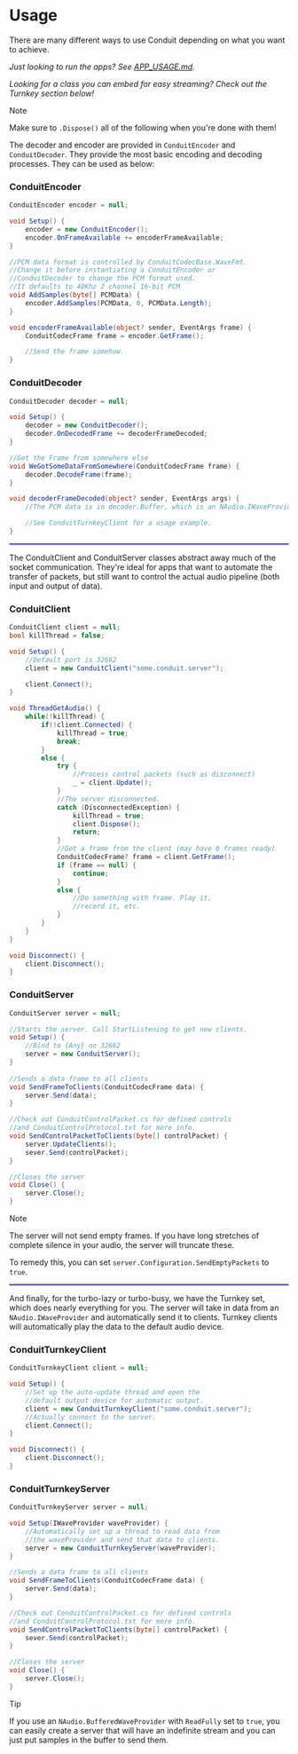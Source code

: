 # Usage
There are many different ways to use Conduit depending on what you want to achieve.

*Just looking to run the apps? See [APP_USAGE.md](APP_USAGE.md).*

*Looking for a class you can embed for easy streaming? Check out the Turnkey section below!*

> [!NOTE]
> Make sure to `.Dispose()` all of the following when you're done with them!

The decoder and encoder are provided in `ConduitEncoder` and `ConduitDecoder`. They provide the most basic encoding and decoding processes. They can be used as below:

### ConduitEncoder
```cs
ConduitEncoder encoder = null;

void Setup() {
    encoder = new ConduitEncoder();
    encoder.OnFrameAvailable += encoderFrameAvailable;
}

//PCM data format is controlled by ConduitCodecBase.WaveFmt.
//Change it before instantiating a ConduitEncoder or
//ConduitDecoder to change the PCM format used.
//It defaults to 48Khz 2 channel 16-bit PCM
void AddSamples(byte[] PCMData) {
    encoder.AddSamples(PCMData, 0, PCMData.Length);
}

void encoderFrameAvailable(object? sender, EventArgs frame) {
    ConduitCodecFrame frame = encoder.GetFrame();

    //Send the frame somehow.
}
```

### ConduitDecoder 
```cs
ConduitDecoder decoder = null;

void Setup() {
    decoder = new ConduitDecoder();
    decoder.OnDecodedFrame += decoderFrameDecoded;
}

//Get the Frame from somewhere else
void WeGotSomeDataFromSomewhere(ConduitCodecFrame frame) {
    decoder.DecodeFrame(frame);
}

void decoderFrameDecoded(object? sender, EventArgs args) {
    //The PCM data is in decoder.Buffer, which is an NAudio.IWaveProvider. You can play this into any NAudio class that takes one (like WaveOutEvent or WaveFileWriter).

    //See ConduitTurnkeyClient for a usage example.
}
```

<hr style="border-bottom: 2px solid #88F">


The ConduitClient and ConduitServer classes abstract away much of the socket communication. They're ideal for apps that want to automate the transfer of packets, but still want to control the actual audio pipeline (both input and output of data).

### ConduitClient
```cs
ConduitClient client = null;
bool killThread = false;

void Setup() {
    //Default port is 32662
    client = new ConduitClient("some.conduit.server");

    client.Connect();
}

void ThreadGetAudio() {
    while(!killThread) {
        if(!client.Connected) {
            killThread = true;
            break;
        }
        else {
            try {
                //Process control packets (such as disconnect)
                _ = client.Update();
            }
            //The server disconnected.
            catch (DisconnectedException) {
                killThread = true;
                client.Dispose();
                return;
            }
            //Get a frame from the client (may have 0 frames ready)
            ConduitCodecFrame? frame = client.GetFrame();
            if (frame == null) {
                continue;
            }
            else {
                //Do something with frame. Play it, 
                //record it, etc.
            }
        }
    }
}

void Disconnect() {
    client.Disconnect();
}
```

### ConduitServer

```cs
ConduitServer server = null;

//Starts the server. Call StartListening to get new clients.
void Setup() {
    //Bind to {Any} on 32662
    server = new ConduitServer();
}
 
//Sends a data frame to all clients
void SendFrameToClients(ConduitCodecFrame data) {
    server.Send(data);
}

//Check out ConduitControlPacket.cs for defined controls
//and ConduitControlProtocol.txt for more info.
void SendControlPacketToClients(byte[] controlPacket) {
    server.UpdateClients();
    sever.Send(controlPacket);
}

//Closes the server
void Close() {
    server.Close();
}
```

> [!NOTE]
> The server will not send empty frames. If you have long stretches of complete silence in your audio, the server will truncate these.
>
> To remedy this, you can set `server.Configuration.SendEmptyPackets` to `true`.

<hr style="border-bottom: 2px solid #88F">

And finally, for the turbo-lazy or turbo-busy, we have the Turnkey set, which does nearly everything for you. The server will take in data from an `NAudio.IWaveProvider` and automatically send it to clients. Turnkey clients will automatically play the data to the default audio device.

### ConduitTurnkeyClient
```cs
ConduitTurnkeyClient client = null;

void Setup() {
    //Set up the auto-update thread and open the
    //default output device for automatic output.
    client = new ConduitTurnkeyClient("some.conduit.server");
    //Actually connect to the server.
    client.Connect();
}

void Disconnect() {
    client.Disconnect();
}
```

### ConduitTurnkeyServer
```cs
ConduitTurnkeyServer server = null;

void Setup(IWaveProvider waveProvider) {
    //Automatically set up a thread to read data from
    //the waveProvider and send that data to clients.
    server = new ConduitTurnkeyServer(waveProvider);
}

//Sends a data frame to all clients
void SendFrameToClients(ConduitCodecFrame data) {
    server.Send(data);
}

//Check out ConduitControlPacket.cs for defined controls
//and ConduitControlProtocol.txt for more info.
void SendControlPacketToClients(byte[] controlPacket) {
    sever.Send(controlPacket);
}

//Closes the server
void Close() {
    server.Close();
}
```

> [!TIP]
> If you use an `NAudio.BufferedWaveProvider` with `ReadFully` set to `true`, you can easily create a server that will have an indefinite stream and you can just put samples in the buffer to send them.